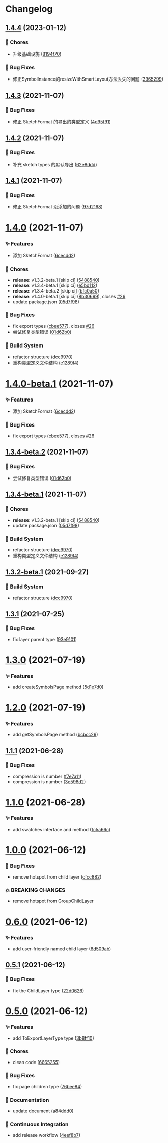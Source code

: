 # Changelog

## [1.4.4](https://github.com/sketch-community/sketch-types/compare/v1.4.3...v1.4.4) (2023-01-12)


### 🎫 Chores

* 升级基础设施 ([8194f70](https://github.com/sketch-community/sketch-types/commit/8194f70))


### 🐛 Bug Fixes

* 修正SymbolInstance的resizeWithSmartLayout方法丢失的问题 ([3965299](https://github.com/sketch-community/sketch-types/commit/3965299))

## [1.4.3](https://github.com/sketch-community/sketch-types/compare/v1.4.2...v1.4.3) (2021-11-07)


### 🐛 Bug Fixes

* 修正 SketchFormat 的导出的类型定义 ([4d95f91](https://github.com/sketch-community/sketch-types/commit/4d95f91))

## [1.4.2](https://github.com/sketch-community/sketch-types/compare/v1.4.1...v1.4.2) (2021-11-07)


### 🐛 Bug Fixes

* 补充 sketch types 的默认导出 ([62e8ddd](https://github.com/sketch-community/sketch-types/commit/62e8ddd))

## [1.4.1](https://github.com/sketch-community/sketch-types/compare/v1.4.0...v1.4.1) (2021-11-07)


### 🐛 Bug Fixes

* 修正 SketchFormat 没添加的问题 ([97d2168](https://github.com/sketch-community/sketch-types/commit/97d2168))

# [1.4.0](https://github.com/sketch-community/sketch-types/compare/v1.3.3...v1.4.0) (2021-11-07)


### ✨ Features

* 添加 SketchFormat ([6cecdd2](https://github.com/sketch-community/sketch-types/commit/6cecdd2))


### 🎫 Chores

* **release**: v1.3.2-beta.1 [skip ci] ([5488540](https://github.com/sketch-community/sketch-types/commit/5488540))
* **release**: v1.3.4-beta.1 [skip ci] ([e5bd112](https://github.com/sketch-community/sketch-types/commit/e5bd112))
* **release**: v1.3.4-beta.2 [skip ci] ([bfc0a50](https://github.com/sketch-community/sketch-types/commit/bfc0a50))
* **release**: v1.4.0-beta.1 [skip ci] ([8b30699](https://github.com/sketch-community/sketch-types/commit/8b30699)), closes [#26](https://github.com/sketch-community/sketch-types/issues/26)
* update package.json ([05d7f98](https://github.com/sketch-community/sketch-types/commit/05d7f98))


### 🐛 Bug Fixes

* fix export types ([cbee577](https://github.com/sketch-community/sketch-types/commit/cbee577)), closes [#26](https://github.com/sketch-community/sketch-types/issues/26)
* 尝试修复类型错误 ([01d62b0](https://github.com/sketch-community/sketch-types/commit/01d62b0))


### 👷 Build System

* refactor structure ([dcc9970](https://github.com/sketch-community/sketch-types/commit/dcc9970))
* 重构类型定义文件结构 ([e1289f4](https://github.com/sketch-community/sketch-types/commit/e1289f4))

# [1.4.0-beta.1](https://github.com/sketch-community/sketch-types/compare/v1.3.4-beta.2...v1.4.0-beta.1) (2021-11-07)


### ✨ Features

* 添加 SketchFormat ([6cecdd2](https://github.com/sketch-community/sketch-types/commit/6cecdd2))


### 🐛 Bug Fixes

* fix export types ([cbee577](https://github.com/sketch-community/sketch-types/commit/cbee577)), closes [#26](https://github.com/sketch-community/sketch-types/issues/26)

## [1.3.4-beta.2](https://github.com/sketch-community/sketch-types/compare/v1.3.4-beta.1...v1.3.4-beta.2) (2021-11-07)


### 🐛 Bug Fixes

* 尝试修复类型错误 ([01d62b0](https://github.com/sketch-community/sketch-types/commit/01d62b0))

## [1.3.4-beta.1](https://github.com/sketch-community/sketch-types/compare/v1.3.3...v1.3.4-beta.1) (2021-11-07)


### 🎫 Chores

* **release**: v1.3.2-beta.1 [skip ci] ([5488540](https://github.com/sketch-community/sketch-types/commit/5488540))
* update package.json ([05d7f98](https://github.com/sketch-community/sketch-types/commit/05d7f98))


### 👷 Build System

* refactor structure ([dcc9970](https://github.com/sketch-community/sketch-types/commit/dcc9970))
* 重构类型定义文件结构 ([e1289f4](https://github.com/sketch-community/sketch-types/commit/e1289f4))

## [1.3.2-beta.1](https://github.com/sketch-community/sketch-types/compare/v1.3.1...v1.3.2-beta.1) (2021-09-27)


### 👷 Build System

* refactor structure ([dcc9970](https://github.com/sketch-community/sketch-types/commit/dcc9970))

## [1.3.1](https://github.com/sketch-community/sketch-types/compare/v1.3.0...v1.3.1) (2021-07-25)


### 🐛 Bug Fixes

* fix layer parent type ([93e9101](https://github.com/sketch-community/sketch-types/commit/93e9101))

# [1.3.0](https://github.com/sketch-community/sketch-types/compare/v1.2.0...v1.3.0) (2021-07-19)


### ✨ Features

* add createSymbolsPage method ([5d1e7d0](https://github.com/sketch-community/sketch-types/commit/5d1e7d0))

# [1.2.0](https://github.com/sketch-community/sketch-types/compare/v1.1.1...v1.2.0) (2021-07-19)


### ✨ Features

* add getSymbolsPage method ([bcbcc29](https://github.com/sketch-community/sketch-types/commit/bcbcc29))

## [1.1.1](https://github.com/sketch-community/sketch-types/compare/v1.1.0...v1.1.1) (2021-06-28)


### 🐛 Bug Fixes

* compression is number ([f7e7a11](https://github.com/sketch-community/sketch-types/commit/f7e7a11))
* compression is number ([3e598d2](https://github.com/sketch-community/sketch-types/commit/3e598d2))

# [1.1.0](https://github.com/sketch-community/sketch-types/compare/v1.0.0...v1.1.0) (2021-06-28)


### ✨ Features

* add swatches interface and method ([1c5a66c](https://github.com/sketch-community/sketch-types/commit/1c5a66c))

# [1.0.0](https://github.com/sketch-community/sketch-types/compare/v0.6.0...v1.0.0) (2021-06-12)


### 🐛 Bug Fixes

* remove hotspot from child layer ([cfcc882](https://github.com/sketch-community/sketch-types/commit/cfcc882))


### 💥 BREAKING CHANGES

* remove hotspot from GroupChildLayer

# [0.6.0](https://github.com/sketch-community/sketch-types/compare/v0.5.1...v0.6.0) (2021-06-12)


### ✨ Features

* add user-friendly named child layer ([6d509ab](https://github.com/sketch-community/sketch-types/commit/6d509ab))

## [0.5.1](https://github.com/sketch-community/sketch-types/compare/v0.5.0...v0.5.1) (2021-06-12)


### 🐛 Bug Fixes

* fix the ChildLayer type ([22d0626](https://github.com/sketch-community/sketch-types/commit/22d0626))

# [0.5.0](https://github.com/sketch-community/sketch-types/compare/v0.4.1...v0.5.0) (2021-06-12)


### ✨ Features

* add ToExportLayerType type ([3b8ff10](https://github.com/sketch-community/sketch-types/commit/3b8ff10))


### 🎫 Chores

* clean code ([6665255](https://github.com/sketch-community/sketch-types/commit/6665255))


### 🐛 Bug Fixes

* fix page children type ([76bee84](https://github.com/sketch-community/sketch-types/commit/76bee84))


### 📝 Documentation

* update document ([a84ddd0](https://github.com/sketch-community/sketch-types/commit/a84ddd0))


### 🔧 Continuous Integration

* add release workflow ([4eef8b7](https://github.com/sketch-community/sketch-types/commit/4eef8b7))
